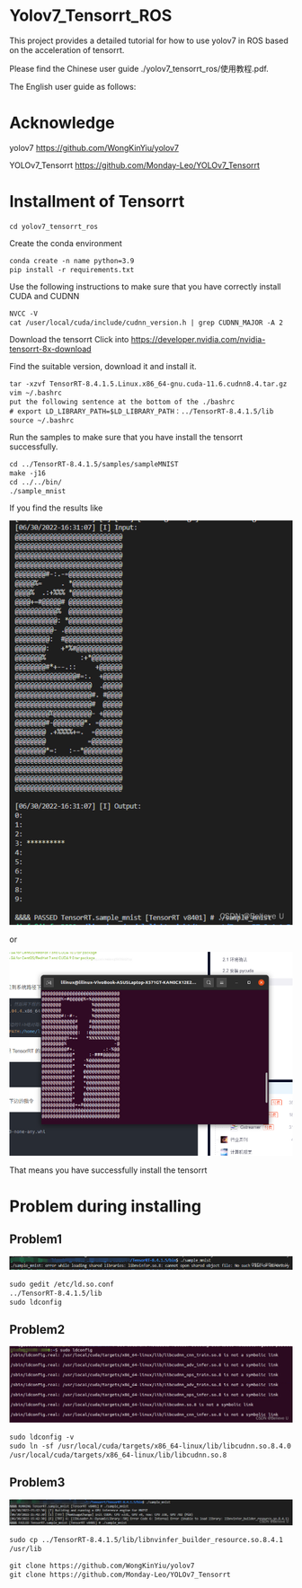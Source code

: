 # Yolov7_Tensorrt_ROS

This project provides a detailed tutorial for how to use yolov7 in ROS based on the acceleration of tensorrt. 

Please find the Chinese user guide ./yolov7_tensorrt_ros/使用教程.pdf.

The English user guide as follows:

# Acknowledge

yolov7 https://github.com/WongKinYiu/yolov7

YOLOv7_Tensorrt https://github.com/Monday-Leo/YOLOv7_Tensorrt

# Installment of Tensorrt

```
cd yolov7_tensorrt_ros
```

Create the conda environment
```
conda create -n name python=3.9
pip install -r requirements.txt
```
Use the following instructions to make sure that you have correctly install CUDA and CUDNN
```
NVCC -V
cat /user/local/cuda/include/cudnn_version.h | grep CUDNN_MAJOR -A 2 
```
Download the tensorrt
Click into https://developer.nvidia.com/nvidia-tensorrt-8x-download

Find the suitable version, download it and install it.

```
tar -xzvf TensorRT-8.4.1.5.Linux.x86_64-gnu.cuda-11.6.cudnn8.4.tar.gz
vim ~/.bashrc
put the following sentence at the bottom of the ./bashrc
# export LD_LIBRARY_PATH=$LD_LIBRARY_PATH：../TensorRT-8.4.1.5/lib
source ~/.bashrc
```
Run the samples to make sure that you have install the tensorrt successfully.
```
cd ../TensorRT-8.4.1.5/samples/sampleMNIST
make -j16
cd ../../bin/
./sample_mnist
```
If you find the results like

![](pic1.png)

or

![](pic2.png)

That means you have successfully install the tensorrt

# Problem during installing
## Problem1
![](pic3.png)
```
sudo gedit /etc/ld.so.conf
../TensorRT-8.4.1.5/lib
sudo ldconfig
```

## Problem2
![](pic4.png)
```
sudo ldconfig -v
sudo ln -sf /usr/local/cuda/targets/x86_64-linux/lib/libcudnn.so.8.4.0
/usr/local/cuda/targets/x86_64-linux/lib/libcudnn.so.8
```
## Problem3
![](pic5.png)
```
sudo cp ../TensorRT-8.4.1.5/lib/libnvinfer_builder_resource.so.8.4.1
/usr/lib
```




```
git clone https://github.com/WongKinYiu/yolov7
git clone https://github.com/Monday-Leo/YOLOv7_Tensorrt
```
